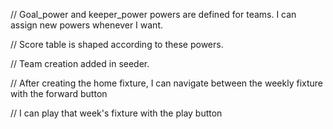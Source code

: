 // Goal_power and keeper_power powers are defined for teams. I can assign new powers whenever I want.

// Score table is shaped according to these powers.

// Team creation added in seeder.

// After creating the home fixture, I can navigate between the weekly fixture with the forward button

// I can play that week's fixture with the play button
